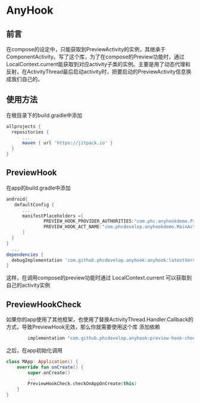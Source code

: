 # AnyHook 
## 前言
在compose的设定中，只能获取到PreviewActivity的实例，其继承于ComponentActivity。写了这个库，为了在compose的Preview功能时，通过LocalContext.current能获取到对应activity子类的实例。主要是用了动态代理和反射，在ActivityThread最后启动activity时，把要启动的PreviewActivity信息换成我们自己的。

## 使用方法
  在根目录下的build.gradle中添加
  ```gradle
  allprojects {
    repositories {
        ...
        maven { url 'https://jitpack.io' }
    }
  }
  ```
## PreviewHook
  在app的build.gradle中添加
  ```gradle
  android{
     defaultConfig {
        ...
        manifestPlaceholders =[
                PREVIEW_HOOK_PROVIDER_AUTHORITIES:"com.phc.anyhookdemo.PreviewHookProvider",//给provider提供的authorities,随便填，保证不重复就行
                PREVIEW_HOOK_ACT_NAME:"com.phcdevelop.anyhookdemo.MainActivity"//填写需要替换成的activity，需要是ComponentActivity的子类（不需要在manifest中注册）的全包名
        ]
    }
  }
    ...
  dependencies {
    debugImplementation 'com.github.phcdevelop.anyhook:anyhook:latestVersion'
  }
  ```

这样，在调用compose的preview功能时通过 LocalContext.current 可以获取到自己的activity实例

## PreviewHookCheck
如果你的app使用了其他框架，也使用了替换ActivityThread.Handler.Callback的方式，导致PreviewHook无效，那么你就需要使用这个库
添加依赖
```gradle
        implementation "com.github.phcdevelop.anyhook:preview-hook-check:$anyhookVersion"
```
之后，在app初始化调用
```kotlin
class MApp: Application() {
    override fun onCreate() {
        super.onCreate()
        ...
        PreviewHookCheck.checkOnAppOnCreate(this)
    }
}
```
